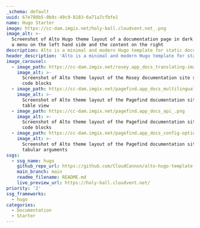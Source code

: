 ```yaml
---
_schema: default
uuid: 67e780b5-0b9c-49c9-8183-6a71a7cfbfe1
name: Hugo Starter
image: https://cc-dam.imgix.net/holy-ball.cloudvent.net_.png
image_alt: >-
  Screenshot of Alto Hugo theme layout of a documentation page in dark mode with
  a menu on the left hand side and the content on the right
description: Alto is a minimal and modern Hugo template for static documentation sites.
header_description: 'Alto is a minimal and modern Hugo template for static documentation sites. '
image_carousel:
  - image_path: https://cc-dam.imgix.net/rosey.app_docs_translating-images_.png
    image_alt: >-
      Screenshot of Alto theme layout of the Rosey documentation site showing
      code blocks
  - image_path: https://cc-dam.imgix.net/pagefind.app_docs_multilingual_.png
    image_alt: >-
      Screenshot of Alto theme layout of the Pagefind documentation site showing
      table view
  - image_path: https://cc-dam.imgix.net/pagefind.app_docs_api_.png
    image_alt: >-
      Screenshot of Alto theme layout of the Pagefind documentation site showing
      code blocks
  - image_path: https://cc-dam.imgix.net/pagefind.app_docs_config-options_.png
    image_alt: >-
      Screenshot of Alto theme layout of the Pagefind documentation site showing
      tabular arguments
ssgs:
  - ssg_name: hugo
    github_repo_url: https://github.com/CloudCannon/alto-hugo-template
    main_branch: main
    readme_filename: README.md
    live_preview_url: https://holy-ball.cloudvent.net/
priority: '2'
ssg_frameworks:
  - hugo
categories:
  - Documentation
  - Starter
---
```

